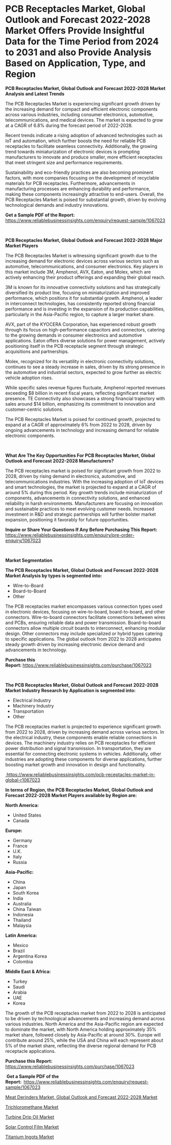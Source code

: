 <p><h1>PCB Receptacles Market, Global Outlook and Forecast 2022-2028 Market Offers Provide Insightful Data for the Time Period from 2024 to 2031 and also Provide Analysis Based on Application, Type, and Region</h1></p><p><strong>PCB Receptacles Market, Global Outlook and Forecast 2022-2028 Market Analysis and Latest Trends</strong></p>
<p><p>The PCB Receptacles Market is experiencing significant growth driven by the increasing demand for compact and efficient electronic components across various industries, including consumer electronics, automotive, telecommunications, and medical devices. The market is expected to grow at a CAGR of 6.8% during the forecast period of 2022-2028. </p><p>Recent trends indicate a rising adoption of advanced technologies such as IoT and automation, which further boosts the need for reliable PCB receptacles to facilitate seamless connectivity. Additionally, the growing trend towards miniaturization of electronic devices is prompting manufacturers to innovate and produce smaller, more efficient receptacles that meet stringent size and performance requirements. </p><p>Sustainability and eco-friendly practices are also becoming prominent factors, with more companies focusing on the development of recyclable materials for PCB receptacles. Furthermore, advancements in manufacturing processes are enhancing durability and performance, making these components increasingly attractive to end-users. Overall, the PCB Receptacles Market is poised for substantial growth, driven by evolving technological demands and industry innovations.</p></p>
<p><strong>Get a Sample PDF of the Report:&nbsp;</strong> <a href="https://www.reliablebusinessinsights.com/enquiry/request-sample/1067023">https://www.reliablebusinessinsights.com/enquiry/request-sample/1067023</a></p>
<p>&nbsp;</p>
<p><strong>PCB Receptacles Market, Global Outlook and Forecast 2022-2028 Major Market Players</strong></p>
<p><p>The PCB Receptacles Market is witnessing significant growth due to the increasing demand for electronic devices across various sectors such as automotive, telecommunications, and consumer electronics. Key players in this market include 3M, Amphenol, AVX, Eaton, and Molex, which are actively enhancing their product offerings and expanding their global reach.</p><p>3M is known for its innovative connectivity solutions and has strategically diversified its product line, focusing on miniaturization and improved performance, which positions it for substantial growth. Amphenol, a leader in interconnect technologies, has consistently reported strong financial performance and is investing in the expansion of its production capabilities, particularly in the Asia-Pacific region, to capture a larger market share.</p><p>AVX, part of the KYOCERA Corporation, has experienced robust growth through its focus on high-performance capacitors and connectors, catering to the growing demands in consumer electronics and automotive applications. Eaton offers diverse solutions for power management, actively positioning itself in the PCB receptacle segment through strategic acquisitions and partnerships.</p><p>Molex, recognized for its versatility in electronic connectivity solutions, continues to see a steady increase in sales, driven by its strong presence in the automotive and industrial sectors, expected to grow further as electric vehicle adoption rises.</p><p>While specific sales revenue figures fluctuate, Amphenol reported revenues exceeding $8 billion in recent fiscal years, reflecting significant market presence. TE Connectivity also showcases a strong financial trajectory with sales around $14 billion, emphasizing its commitment to innovation and customer-centric solutions.</p><p>The PCB Receptacles Market is poised for continued growth, projected to expand at a CAGR of approximately 6% from 2022 to 2028, driven by ongoing advancements in technology and increasing demand for reliable electronic components.</p></p>
<p>&nbsp;</p>
<p><strong>What Are The Key Opportunities For PCB Receptacles Market, Global Outlook and Forecast 2022-2028 Manufacturers?</strong></p>
<p><p>The PCB receptacles market is poised for significant growth from 2022 to 2028, driven by rising demand in electronics, automotive, and telecommunications industries. With the increasing adoption of IoT devices and smart technologies, the market is projected to expand at a CAGR of around 5% during this period. Key growth trends include miniaturization of components, advancements in connectivity solutions, and enhanced reliability in harsh environments. Manufacturers are focusing on innovation and sustainable practices to meet evolving customer needs. Increased investment in R&D and strategic partnerships will further bolster market expansion, positioning it favorably for future opportunities.</p></p>
<p><strong>Inquire or Share Your Questions If Any Before Purchasing This Report:</strong> <a href="https://www.reliablebusinessinsights.com/enquiry/pre-order-enquiry/1067023">https://www.reliablebusinessinsights.com/enquiry/pre-order-enquiry/1067023</a></p>
<p>&nbsp;</p>
<p><strong>Market Segmentation</strong></p>
<p><strong>The PCB Receptacles Market, Global Outlook and Forecast 2022-2028 Market Analysis by types is segmented into:</strong></p>
<p><ul><li>Wire-to-Board</li><li>Board-to-Board</li><li>Other</li></ul></p>
<p><p>The PCB receptacles market encompasses various connection types used in electronic devices, focusing on wire-to-board, board-to-board, and other connectors. Wire-to-board connectors facilitate connections between wires and PCBs, ensuring reliable data and power transmission. Board-to-board connectors allow multiple circuit boards to interconnect, enhancing modular design. Other connectors may include specialized or hybrid types catering to specific applications. The global outlook from 2022 to 2028 anticipates steady growth driven by increasing electronic device demand and advancements in technology.</p></p>
<p><strong>Purchase this Report:&nbsp;</strong><a href="https://www.reliablebusinessinsights.com/purchase/1067023">https://www.reliablebusinessinsights.com/purchase/1067023</a></p>
<p>&nbsp;</p>
<p><strong>The PCB Receptacles Market, Global Outlook and Forecast 2022-2028 Market Industry Research by Application is segmented into:</strong></p>
<p><ul><li>Electrical Industry</li><li>Machinery Industry</li><li>Transportation</li><li>Other</li></ul></p>
<p><p>The PCB receptacles market is projected to experience significant growth from 2022 to 2028, driven by increasing demand across various sectors. In the electrical industry, these components enable reliable connections in devices. The machinery industry relies on PCB receptacles for efficient power distribution and signal transmission. In transportation, they are essential for connecting electronic systems in vehicles. Additionally, other industries are adopting these components for diverse applications, further boosting market growth and innovation in design and functionality.</p></p>
<p><a href="https://www.reliablebusinessinsights.com/pcb-receptacles-market-in-global-r1067023">&nbsp;https://www.reliablebusinessinsights.com/pcb-receptacles-market-in-global-r1067023</a></p>
<p><strong>In terms of Region, the PCB Receptacles Market, Global Outlook and Forecast 2022-2028 Market Players available by Region are:</strong></p>
<p>
    <p> <strong> North America: </strong>
        <ul>
            <li>United States</li>
            <li>Canada</li>
        </ul>
        </p> 
    <p> <strong> Europe: </strong>
        <ul>
            <li>Germany</li>
            <li>France</li>
            <li>U.K.</li>
            <li>Italy</li>
            <li>Russia</li>
        </ul>
        </p> 
    <p> <strong> Asia-Pacific: </strong>
        <ul>
            <li>China</li>
            <li>Japan</li>
            <li>South Korea</li>
            <li>India</li>
            <li>Australia</li>
            <li>China Taiwan</li>
            <li>Indonesia</li>
            <li>Thailand</li>
            <li>Malaysia</li>
        </ul>
        </p> 
    <p> <strong> Latin America: </strong>
        <ul>
            <li>Mexico</li>
            <li>Brazil</li>
            <li>Argentina Korea</li>
            <li>Colombia</li>
        </ul>
        </p> 
    <p> <strong> Middle East & Africa: </strong>
        <ul>
            <li>Turkey</li>
            <li>Saudi</li>
            <li>Arabia</li>
            <li>UAE</li>
            <li>Korea</li>
        </ul>
    </p>
    </p>
<p><p>The growth of the PCB receptacles market from 2022 to 2028 is anticipated to be driven by technological advancements and increasing demand across various industries. North America and the Asia-Pacific region are expected to dominate the market, with North America holding approximately 35% market share, followed closely by Asia-Pacific at around 30%. Europe will contribute around 25%, while the USA and China will each represent about 5% of the market share, reflecting the diverse regional demand for PCB receptacle applications.</p></p>
<p><strong>Purchase this Report: </strong><a href="https://www.reliablebusinessinsights.com/purchase/1067023">https://www.reliablebusinessinsights.com/purchase/1067023</a></p>
<p>&nbsp;<strong>Get a Sample PDF of the Report:&nbsp;&nbsp;</strong><a href="https://www.reliablebusinessinsights.com/enquiry/request-sample/1067023">https://www.reliablebusinessinsights.com/enquiry/request-sample/1067023</a></p>
<p><strong></strong></p>
<p><p><a href="https://github.com/NathanColeman327/Market-Research-Report-List-1/blob/main/meat-derinders-market-global-outlook-and-forecast-2022-2028-market.md">Meat Derinders Market, Global Outlook and Forecast 2022-2028 Market</a></p><p><a href="https://medium.com/@dianawilson796/the-trichloromethane-market-report-analyzes-important-operational-and-performance-data-so-one-may-2286f5d6d820">Trichloromethane Market</a></p><p><a href="https://www.linkedin.com/pulse/turbine-drip-oil-market-share-new-trends-analysis-its-type-application-qoyke?trackingId=4os9IITlQfeadBV30Howdw%3D%3D">Turbine Drip Oil Market</a></p><p><a href="https://issuu.com/reportprime-2/docs/solar-control-film-market-size-2030_bd133c7cc30133">Solar Control Film Market</a></p><p><a href="https://medium.com/@dianawilson796/this-report-aims-to-deliver-an-in-depth-analysis-of-the-global-titanium-ingots-market-offering-f21cbd5e8aab">Titanium Ingots Market</a></p></p>